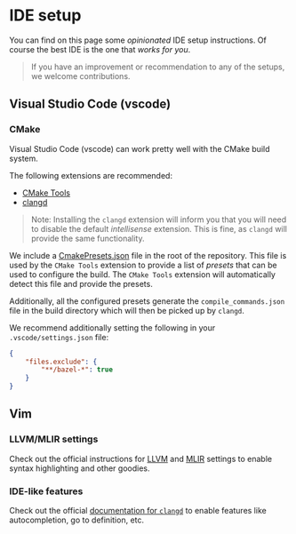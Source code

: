 # IDE setup

You can find on this page some _opinionated_ IDE setup instructions.
Of course the best IDE is the one that _works for you_.

> If you have an improvement or recommendation to any of the setups, we welcome contributions.

## Visual Studio Code (vscode)

### CMake

Visual Studio Code (vscode) can work pretty well with the CMake build system.

The following extensions are recommended:

* [CMake Tools](https://marketplace.visualstudio.com/items?itemName=ms-vscode.cmake-tools)
* [clangd](https://marketplace.visualstudio.com/items?itemName=llvm-vs-code-extensions.vscode-clangd)

> Note: Installing the `clangd` extension will inform you that you
will need to disable the default _intellisense_ extension.
This is fine, as `clangd` will provide the same functionality.

We include a [CmakePresets.json](../CMakePresets.json) file in the root of the repository.
This file is used by the `CMake Tools` extension to provide a list of _presets_ that
can be used to configure the build.  The `CMake Tools` extension will automatically
detect this file and provide the presets.

Additionally, all the configured presets generate the `compile_commands.json` file
in the build directory which will then be picked up by `clangd`.

We recommend additionally setting the following in your `.vscode/settings.json` file:

```json
{
    "files.exclude": {
        "**/bazel-*": true
    }
}
```

## Vim

### LLVM/MLIR settings

Check out the official instructions for [LLVM](https://github.com/llvm/llvm-project/blob/main/llvm/utils/vim/README)
and [MLIR](https://github.com/llvm/llvm-project/blob/main/mlir/utils/vim/README)
settings to enable syntax highlighting and other goodies.

### IDE-like features

Check out the official [documentation for
`clangd`](https://releases.llvm.org/9.0.1/tools/clang/tools/extra/docs/clangd/Installation.html)
to enable features like autocompletion, go to definition, etc.

